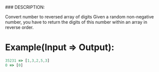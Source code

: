 ### DESCRIPTION:

Convert number to reversed array of digits
Given a random non-negative number, you have to return the digits of this number within an array in reverse order.

# Example(Input => Output):

```js
35231 => [1,3,2,5,3]
0 => [0]
```